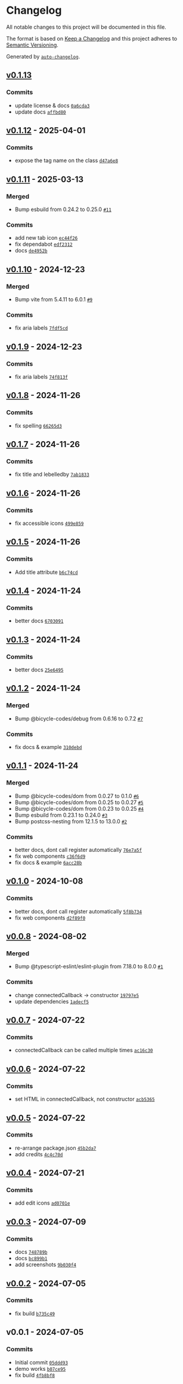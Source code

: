 # Changelog

All notable changes to this project will be documented in this file.

The format is based on [Keep a Changelog](https://keepachangelog.com/en/1.0.0/)
and this project adheres to [Semantic Versioning](https://semver.org/spec/v2.0.0.html).

Generated by [`auto-changelog`](https://github.com/CookPete/auto-changelog).

## [v0.1.13](https://github.com/substrate-system/icons/compare/v0.1.12...v0.1.13)

### Commits

- update license & docs [`0a6cda3`](https://github.com/substrate-system/icons/commit/0a6cda3fdb63f0c5f9e0e484d0622f3a7300db32)
- update docs [`affbd80`](https://github.com/substrate-system/icons/commit/affbd808596ae9e9cf89ef9221d8ea0cad786821)

## [v0.1.12](https://github.com/substrate-system/icons/compare/v0.1.11...v0.1.12) - 2025-04-01

### Commits

- expose the tag name on the class [`d47a6e8`](https://github.com/substrate-system/icons/commit/d47a6e8e770d6d30533db2fe6038aedd784b830b)

## [v0.1.11](https://github.com/substrate-system/icons/compare/v0.1.10...v0.1.11) - 2025-03-13

### Merged

- Bump esbuild from 0.24.2 to 0.25.0 [`#11`](https://github.com/substrate-system/icons/pull/11)

### Commits

- add new tab icon [`ec44f26`](https://github.com/substrate-system/icons/commit/ec44f26fb2ac593402d9ee035731dca6dfcaba8b)
- fix dependabot [`edf2312`](https://github.com/substrate-system/icons/commit/edf23125836d66c80e24e7871dc9cf2e45cc1c07)
- docs [`de4952b`](https://github.com/substrate-system/icons/commit/de4952be78bd56e07268f28c8abd83e8390c59b9)

## [v0.1.10](https://github.com/substrate-system/icons/compare/v0.1.9...v0.1.10) - 2024-12-23

### Merged

- Bump vite from 5.4.11 to 6.0.1 [`#9`](https://github.com/substrate-system/icons/pull/9)

### Commits

- fix aria labels [`7fdf5cd`](https://github.com/substrate-system/icons/commit/7fdf5cdc7d0109048aa809348c045253a2536dd4)

## [v0.1.9](https://github.com/substrate-system/icons/compare/v0.1.8...v0.1.9) - 2024-12-23

### Commits

- fix aria labels [`74f813f`](https://github.com/substrate-system/icons/commit/74f813f98533190c342a7b62c493f9159665f7ca)

## [v0.1.8](https://github.com/substrate-system/icons/compare/v0.1.7...v0.1.8) - 2024-11-26

### Commits

- fix spelling [`66265d3`](https://github.com/substrate-system/icons/commit/66265d3d11d2523c3ecaf71d6acdd20b1327a12c)

## [v0.1.7](https://github.com/substrate-system/icons/compare/v0.1.6...v0.1.7) - 2024-11-26

### Commits

- fix title and lebelledby [`7ab1833`](https://github.com/substrate-system/icons/commit/7ab183324bb7a1b6966835e68b56ade1d871f5ca)

## [v0.1.6](https://github.com/substrate-system/icons/compare/v0.1.5...v0.1.6) - 2024-11-26

### Commits

- fix accessible icons [`499e859`](https://github.com/substrate-system/icons/commit/499e859c0ec61b21a8f00399f20ca12661a399f9)

## [v0.1.5](https://github.com/substrate-system/icons/compare/v0.1.4...v0.1.5) - 2024-11-26

### Commits

- Add title attribute [`b6c74cd`](https://github.com/substrate-system/icons/commit/b6c74cdabc5ee515e1a6ceea12f008efe4ad5838)

## [v0.1.4](https://github.com/substrate-system/icons/compare/v0.1.3...v0.1.4) - 2024-11-24

### Commits

- better docs [`6703091`](https://github.com/substrate-system/icons/commit/6703091bd01c06e880654754aa0974e2e7f50aeb)

## [v0.1.3](https://github.com/substrate-system/icons/compare/v0.1.2...v0.1.3) - 2024-11-24

### Commits

- better docs [`25e6495`](https://github.com/substrate-system/icons/commit/25e6495cd080b02034bce5d35ed19ffe664f75e3)

## [v0.1.2](https://github.com/substrate-system/icons/compare/v0.1.1...v0.1.2) - 2024-11-24

### Merged

- Bump @bicycle-codes/debug from 0.6.16 to 0.7.2 [`#7`](https://github.com/substrate-system/icons/pull/7)

### Commits

- fix docs & example [`310debd`](https://github.com/substrate-system/icons/commit/310debdaf3057c66b0ceb2d3ef997453ba793749)

## [v0.1.1](https://github.com/substrate-system/icons/compare/v0.1.0...v0.1.1) - 2024-11-24

### Merged

- Bump @bicycle-codes/dom from 0.0.27 to 0.1.0 [`#6`](https://github.com/substrate-system/icons/pull/6)
- Bump @bicycle-codes/dom from 0.0.25 to 0.0.27 [`#5`](https://github.com/substrate-system/icons/pull/5)
- Bump @bicycle-codes/dom from 0.0.23 to 0.0.25 [`#4`](https://github.com/substrate-system/icons/pull/4)
- Bump esbuild from 0.23.1 to 0.24.0 [`#3`](https://github.com/substrate-system/icons/pull/3)
- Bump postcss-nesting from 12.1.5 to 13.0.0 [`#2`](https://github.com/substrate-system/icons/pull/2)

### Commits

- better docs, dont call register automatically [`76e7a5f`](https://github.com/substrate-system/icons/commit/76e7a5f2f1075c51ced77436dbb65d16461cff58)
- fix web components [`c36f6d9`](https://github.com/substrate-system/icons/commit/c36f6d945ec1bb35c762238b9d59712254e2d26a)
- fix docs & example [`6acc28b`](https://github.com/substrate-system/icons/commit/6acc28b35b877495937dcb9e69c6c34f811107b3)

## [v0.1.0](https://github.com/substrate-system/icons/compare/v0.0.8...v0.1.0) - 2024-10-08

### Commits

- better docs, dont call register automatically [`5f8b734`](https://github.com/substrate-system/icons/commit/5f8b73413b9cd82223d6c714d8e18fb15dc1183c)
- fix web components [`d2f89f0`](https://github.com/substrate-system/icons/commit/d2f89f002117f7fccd55e953d2b3a93cbcd60e4f)

## [v0.0.8](https://github.com/substrate-system/icons/compare/v0.0.7...v0.0.8) - 2024-08-02

### Merged

- Bump @typescript-eslint/eslint-plugin from 7.18.0 to 8.0.0 [`#1`](https://github.com/substrate-system/icons/pull/1)

### Commits

- change connectedCallback -&gt; constructor [`19797e5`](https://github.com/substrate-system/icons/commit/19797e5a8ac9f0947870a5fe7597207754ad06ad)
- update dependencies [`1adecf5`](https://github.com/substrate-system/icons/commit/1adecf547df966e6ff0cb7fd09a975ac80942102)

## [v0.0.7](https://github.com/substrate-system/icons/compare/v0.0.6...v0.0.7) - 2024-07-22

### Commits

- connectedCallback can be called multiple times [`ac16c30`](https://github.com/substrate-system/icons/commit/ac16c3085ce65b71eb42e675cc2c13d0354f3298)

## [v0.0.6](https://github.com/substrate-system/icons/compare/v0.0.5...v0.0.6) - 2024-07-22

### Commits

- set HTML in connectedCallback, not constructor [`acb5365`](https://github.com/substrate-system/icons/commit/acb5365b46847957de72109d52f3669052e9f979)

## [v0.0.5](https://github.com/substrate-system/icons/compare/v0.0.4...v0.0.5) - 2024-07-22

### Commits

- re-arrange package.json [`45b2da7`](https://github.com/substrate-system/icons/commit/45b2da73aee60e9eac49f702634509a71c19ed1b)
- add credits [`4c4c70d`](https://github.com/substrate-system/icons/commit/4c4c70d7db9aaaf30a16b32d74588877891c2087)

## [v0.0.4](https://github.com/substrate-system/icons/compare/v0.0.3...v0.0.4) - 2024-07-21

### Commits

- add edit icons [`ad0701e`](https://github.com/substrate-system/icons/commit/ad0701e1d51464f8d4f873257644d9e5197dabab)

## [v0.0.3](https://github.com/substrate-system/icons/compare/v0.0.2...v0.0.3) - 2024-07-09

### Commits

- docs [`748789b`](https://github.com/substrate-system/icons/commit/748789bdf93ab75daf5fc5b43a8e6bbd7a7201bb)
- docs [`bc899b1`](https://github.com/substrate-system/icons/commit/bc899b108d5de5c7e25a2ce7dca68de11c294b17)
- add screenshots [`9b030f4`](https://github.com/substrate-system/icons/commit/9b030f429b52f15fd695687c5a6ea6dd5991ef03)

## [v0.0.2](https://github.com/substrate-system/icons/compare/v0.0.1...v0.0.2) - 2024-07-05

### Commits

- fix build [`b735c49`](https://github.com/substrate-system/icons/commit/b735c49dd4ed0f603df8caa1dc7a72b112fac108)

## v0.0.1 - 2024-07-05

### Commits

- Initial commit [`05ddd93`](https://github.com/substrate-system/icons/commit/05ddd9330070300247a47d0c23a5d0ec50f43e3f)
- demo works [`b07ce95`](https://github.com/substrate-system/icons/commit/b07ce9536e91362f12c2ca0ed979174dbc311f78)
- fix build [`4fb8bf8`](https://github.com/substrate-system/icons/commit/4fb8bf8a8d584711b4eed8e0ad76a7920c49ff9a)

